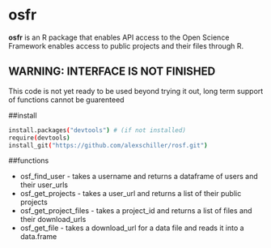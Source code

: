 osfr
====

<b>osfr</b> is an R package that enables API access to the Open Science Framework
enables access to public projects and their files through R.

## WARNING: INTERFACE IS NOT FINISHED

This code is not yet ready to be used beyond trying it out, long term support of functions cannot be guarenteed

##install

```bash
install.packages("devtools") # (if not installed)
require(devtools)
install_git("https://github.com/alexschiller/rosf.git")
```

##functions
- osf_find_user - takes a username and returns a dataframe of users and their user_urls
- osf_get_projects - takes a user_url and returns a list of their public projects
- osf_get_project_files - takes a project_id and returns a list of files and their download_urls
- osf_get_file - takes a download_url for a data file and reads it into a data.frame

